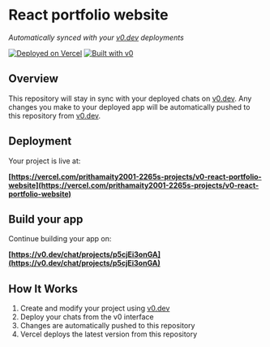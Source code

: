 # React portfolio website

*Automatically synced with your [v0.dev](https://v0.dev) deployments*

[![Deployed on Vercel](https://img.shields.io/badge/Deployed%20on-Vercel-black?style=for-the-badge&logo=vercel)](https://vercel.com/prithamaity2001-2265s-projects/v0-react-portfolio-website)
[![Built with v0](https://img.shields.io/badge/Built%20with-v0.dev-black?style=for-the-badge)](https://v0.dev/chat/projects/p5cjEi3onGA)

## Overview

This repository will stay in sync with your deployed chats on [v0.dev](https://v0.dev).
Any changes you make to your deployed app will be automatically pushed to this repository from [v0.dev](https://v0.dev).

## Deployment

Your project is live at:

**[https://vercel.com/prithamaity2001-2265s-projects/v0-react-portfolio-website](https://vercel.com/prithamaity2001-2265s-projects/v0-react-portfolio-website)**

## Build your app

Continue building your app on:

**[https://v0.dev/chat/projects/p5cjEi3onGA](https://v0.dev/chat/projects/p5cjEi3onGA)**

## How It Works

1. Create and modify your project using [v0.dev](https://v0.dev)
2. Deploy your chats from the v0 interface
3. Changes are automatically pushed to this repository
4. Vercel deploys the latest version from this repository
